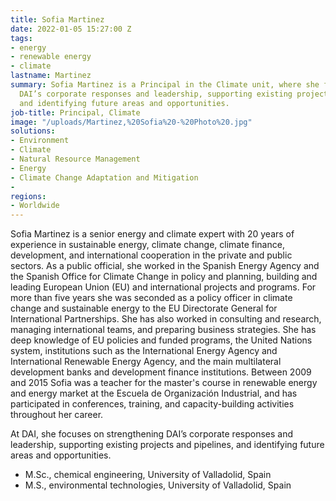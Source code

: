 ```yaml
---
title: Sofia Martinez
date: 2022-01-05 15:27:00 Z
tags:
- energy
- renewable energy
- climate
lastname: Martinez
summary: Sofia Martinez is a Principal in the Climate unit, where she focuses on strengthening
  DAI’s corporate responses and leadership, supporting existing projects and pipelines,
  and identifying future areas and opportunities.
job-title: Principal, Climate
image: "/uploads/Martinez,%20Sofia%20-%20Photo%20.jpg"
solutions:
- Environment
- Climate
- Natural Resource Management
- Energy
- Climate Change Adaptation and Mitigation
- 
regions:
- Worldwide
---
```


Sofia Martinez is a senior energy and climate expert with 20 years of experience in sustainable energy, climate change, climate finance, development, and international cooperation in the private and public sectors. As a public official, she worked in the Spanish Energy Agency and the Spanish Office for Climate Change in policy and planning, building and leading European Union (EU) and international projects and programs. For more than five years she was seconded as a policy officer in climate change and sustainable energy to the EU Directorate General for International Partnerships. She has also worked in consulting and research, managing international teams, and preparing business strategies. She has deep knowledge of EU policies and funded programs, the United Nations system, institutions such as the International Energy Agency and International Renewable Energy Agency, and the main multilateral development banks and development finance institutions. Between 2009 and 2015 Sofia was a teacher for the master's course in renewable energy and energy market at the Escuela de Organización Industrial, and has participated in conferences, training, and capacity-building activities throughout her career.
 
At DAI, she focuses on strengthening DAI’s corporate responses and leadership, supporting existing projects and pipelines, and identifying future areas and opportunities.

* M.Sc., chemical engineering, University of Valladolid, Spain
* M.S., environmental technologies, University of Valladolid, Spain 